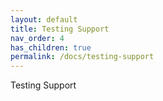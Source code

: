 ```yaml
---
layout: default
title: Testing Support
nav_order: 4
has_children: true
permalink: /docs/testing-support
---
```


Testing Support